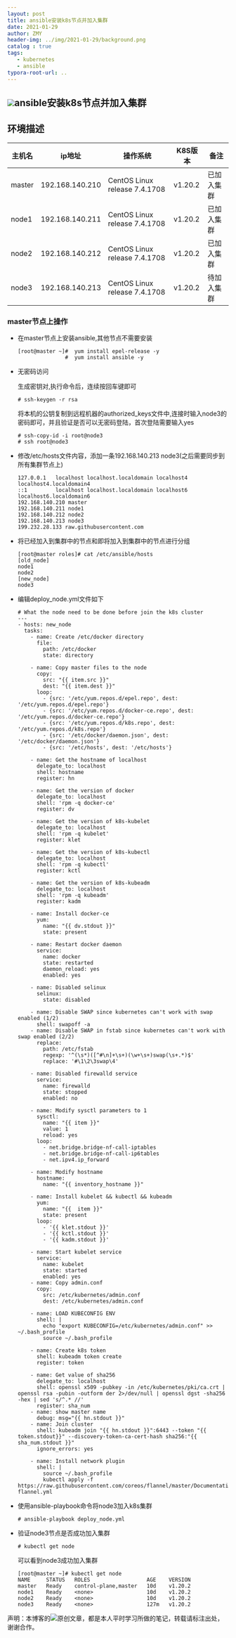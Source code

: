 ```yaml
---
layout: post
title: ansible安装k8s节点并加入集群
date: 2021-01-29
author: ZMY
header-img: ../img/2021-01-29/background.png
catalog : true
tags:
   - kubernetes
   - ansible
typora-root-url: ..
---
```


## <img class="original" src='/img/original.png'>ansible安装k8s节点并加入集群

## 环境描述

| 主机名 | ip地址          | 操作系统                      | K8S版本 | 备注       |
| ------ | --------------- | ----------------------------- | ------- | ---------- |
| master | 192.168.140.210 | CentOS Linux release 7.4.1708 | v1.20.2 | 已加入集群 |
| node1  | 192.168.140.211 | CentOS Linux release 7.4.1708 | v1.20.2 | 已加入集群 |
| node2  | 192.168.140.212 | CentOS Linux release 7.4.1708 | v1.20.2 | 已加入集群 |
| node3  | 192.168.140.213 | CentOS Linux release 7.4.1708 | v1.20.2 | 待加入集群 |

### master节点上操作

+ 在master节点上安装ansible,其他节点不需要安装

  ```
  [root@master ~]#  yum install epel-release -y
                 #  yum install ansible -y
  ```

+ 无密码访问

  生成密钥对,执行命令后，连续按回车键即可

  ```
  # ssh-keygen -r rsa
  ```

  将本机的公钥复制到远程机器的authorized_keys文件中,连接时输入node3的密码即可，并且验证是否可以无密码登陆，首次登陆需要输入yes

  ```
  # ssh-copy-id -i root@node3
  # ssh root@node3
  ```

+ 修改/etc/hosts文件内容，添加一条192.168.140.213 node3(之后需要同步到所有集群节点上)

  ```
  127.0.0.1   localhost localhost.localdomain localhost4 localhost4.localdomain4
  ::1         localhost localhost.localdomain localhost6 localhost6.localdomain6
  192.168.140.210 master
  192.168.140.211 node1
  192.168.140.212 node2
  192.168.140.213 node3
  199.232.28.133 raw.githubusercontent.com
  ```

+ 将已经加入到集群中的节点和即将加入到集群中的节点进行分组

  ```
  [root@master roles]# cat /etc/ansible/hosts 
  [old_node]
  node1
  node2
  [new_node]
  node3
  ```

- 编辑deploy_node.yml文件如下

  ```
  # What the node need to be done before join the k8s cluster
  ---
  - hosts: new_node
    tasks:
      - name: Create /etc/docker directory
        file:
          path: /etc/docker
          state: directory
  
      - name: Copy master files to the node
        copy:
          src: "{{ item.src }}"
          dest: "{{ item.dest }}"
        loop:
          - {src: '/etc/yum.repos.d/epel.repo', dest: '/etc/yum.repos.d/epel.repo'}
          - {src: '/etc/yum.repos.d/docker-ce.repo', dest: '/etc/yum.repos.d/docker-ce.repo'}
          - {src: '/etc/yum.repos.d/k8s.repo', dest: '/etc/yum.repos.d/k8s.repo'}
          - {src: '/etc/docker/daemon.json', dest: '/etc/docker/daemon.json'}
          - {src: '/etc/hosts', dest: '/etc/hosts'}
          
      - name: Get the hostname of localhost
        delegate_to: localhost
        shell: hostname
        register: hn
  
      - name: Get the version of docker
        delegate_to: localhost
        shell: 'rpm -q docker-ce'
        register: dv
  
      - name: Get the version of k8s-kubelet
        delegate_to: localhost
        shell: 'rpm -q kubelet'
        register: klet
  
      - name: Get the version of k8s-kubectl
        delegate_to: localhost
        shell: 'rpm -q kubectl'
        register: kctl
  
      - name: Get the version of k8s-kubeadm
        delegate_to: localhost
        shell: 'rpm -q kubeadm'
        register: kadm
  
      - name: Install docker-ce
        yum:
          name: "{{ dv.stdout }}"
          state: present
  
      - name: Restart docker daemon
        service:
          name: docker
          state: restarted
          daemon_reload: yes
          enabled: yes
  
      - name: Disabled selinux
        selinux:
          state: disabled
  
      - name: Disable SWAP since kubernetes can't work with swap enabled (1/2)
        shell: swapoff -a
      - name: Disable SWAP in fstab since kubernetes can't work with swap enabled (2/2)
        replace:
          path: /etc/fstab
          regexp: '^(\s*)([^#\n]+\s+)(\w+\s+)swap(\s+.*)$'
          replace: '#\1\2\3swap\4'
  
      - name: Disabled firewalld service
        service:
          name: firewalld
          state: stopped
          enabled: no
  
      - name: Modify sysctl parameters to 1
        sysctl:
          name: "{{ item }}"
          value: 1
          reload: yes
        loop:
          - net.bridge.bridge-nf-call-iptables
          - net.bridge.bridge-nf-call-ip6tables
          - net.ipv4.ip_forward
  
      - name: Modify hostname
        hostname:
          name: "{{ inventory_hostname }}"
  
      - name: Install kubelet && kubectl && kubeadm
        yum:
          name: "{{  item }}"
          state: present
        loop:
          - '{{ klet.stdout }}'
          - '{{ kctl.stdout }}'
          - '{{ kadm.stdout }}'
  
      - name: Start kubelet service
        service:
          name: kubelet
          state: started
          enabled: yes
      - name: Copy admin.conf
        copy:
          src: /etc/kubernetes/admin.conf
          dest: /etc/kubernetes/admin.conf
  
      - name: LOAD KUBECONFIG ENV
        shell: |
          echo "export KUBECONFIG=/etc/kubernetes/admin.conf" >> ~/.bash_profile
          source ~/.bash_profile
  
      - name: Create k8s token
        shell: kubeadm token create
        register: token
  
      - name: Get value of sha256
        delegate_to: localhost
        shell: openssl x509 -pubkey -in /etc/kubernetes/pki/ca.crt | openssl rsa -pubin -outform der 2>/dev/null | openssl dgst -sha256 -hex | sed 's/^.* //'
        register: sha_num
      - name: show master name
        debug: msg="{{ hn.stdout }}"
      - name: Join cluster
        shell: kubeadm join "{{ hn.stdout }}":6443 --token "{{ token.stdout}}" --discovery-token-ca-cert-hash sha256:"{{ sha_num.stdout }}" 
        ignore_errors: yes
  
      - name: Install network plugin
        shell: |
          source ~/.bash_profile 
          kubectl apply -f https://raw.githubusercontent.com/coreos/flannel/master/Documentation/kube-flannel.yml
  
  ```

- 使用ansible-playbook命令将node3加入k8s集群

  ```
  # ansible-playbook deploy_node.yml
  ```

- 验证node3节点是否成功加入集群

  ```
  # kubectl get node
  ```

  可以看到node3成功加入集群

  ```
  [root@master ~]# kubectl get node
  NAME     STATUS   ROLES                  AGE    VERSION
  master   Ready    control-plane,master   10d    v1.20.2
  node1    Ready    <none>                 10d    v1.20.2
  node2    Ready    <none>                 10d    v1.20.2
  node3    Ready    <none>                 127m   v1.20.2
  ```

  

声明：本博客的<img class="original" src='/img/original.png'>原创文章，都是本人平时学习所做的笔记，转载请标注出处，谢谢合作。